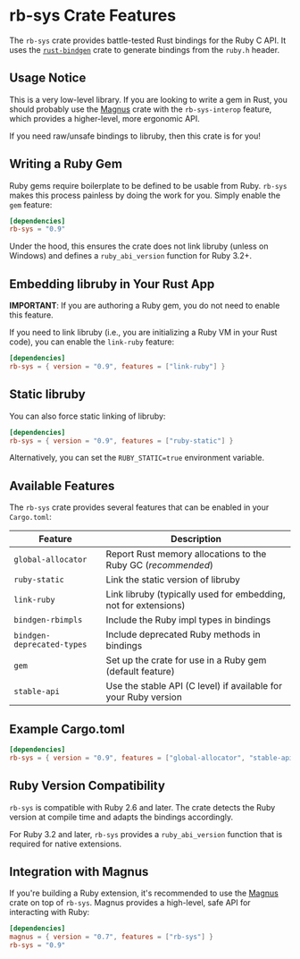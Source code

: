 # rb-sys Crate Features

The `rb-sys` crate provides battle-tested Rust bindings for the Ruby C API. It uses the
[`rust-bindgen`](https://github.com/rust-lang/rust-bindgen) crate to generate bindings from the `ruby.h` header.

## Usage Notice

This is a very low-level library. If you are looking to write a gem in Rust, you should probably use the
[Magnus](https://github.com/matsadler/magnus) crate with the `rb-sys-interop` feature, which provides a higher-level,
more ergonomic API.

If you need raw/unsafe bindings to libruby, then this crate is for you!

## Writing a Ruby Gem

Ruby gems require boilerplate to be defined to be usable from Ruby. `rb-sys` makes this process painless by doing the
work for you. Simply enable the `gem` feature:

```toml
[dependencies]
rb-sys = "0.9"
```

Under the hood, this ensures the crate does not link libruby (unless on Windows) and defines a `ruby_abi_version`
function for Ruby 3.2+.

## Embedding libruby in Your Rust App

**IMPORTANT**: If you are authoring a Ruby gem, you do not need to enable this feature.

If you need to link libruby (i.e., you are initializing a Ruby VM in your Rust code), you can enable the `link-ruby`
feature:

```toml
[dependencies]
rb-sys = { version = "0.9", features = ["link-ruby"] }
```

## Static libruby

You can also force static linking of libruby:

```toml
[dependencies]
rb-sys = { version = "0.9", features = ["ruby-static"] }
```

Alternatively, you can set the `RUBY_STATIC=true` environment variable.

## Available Features

The `rb-sys` crate provides several features that can be enabled in your `Cargo.toml`:

| Feature                    | Description                                                     |
| -------------------------- | --------------------------------------------------------------- |
| `global-allocator`         | Report Rust memory allocations to the Ruby GC (_recommended_)   |
| `ruby-static`              | Link the static version of libruby                              |
| `link-ruby`                | Link libruby (typically used for embedding, not for extensions) |
| `bindgen-rbimpls`          | Include the Ruby impl types in bindings                         |
| `bindgen-deprecated-types` | Include deprecated Ruby methods in bindings                     |
| `gem`                      | Set up the crate for use in a Ruby gem (default feature)        |
| `stable-api`               | Use the stable API (C level) if available for your Ruby version |

## Example Cargo.toml

```toml
[dependencies]
rb-sys = { version = "0.9", features = ["global-allocator", "stable-api"] }
```

## Ruby Version Compatibility

`rb-sys` is compatible with Ruby 2.6 and later. The crate detects the Ruby version at compile time and adapts the
bindings accordingly.

For Ruby 3.2 and later, `rb-sys` provides a `ruby_abi_version` function that is required for native extensions.

## Integration with Magnus

If you're building a Ruby extension, it's recommended to use the [Magnus](https://github.com/matsadler/magnus) crate on
top of `rb-sys`. Magnus provides a high-level, safe API for interacting with Ruby:

```toml
[dependencies]
magnus = { version = "0.7", features = ["rb-sys"] }
rb-sys = "0.9"
```
